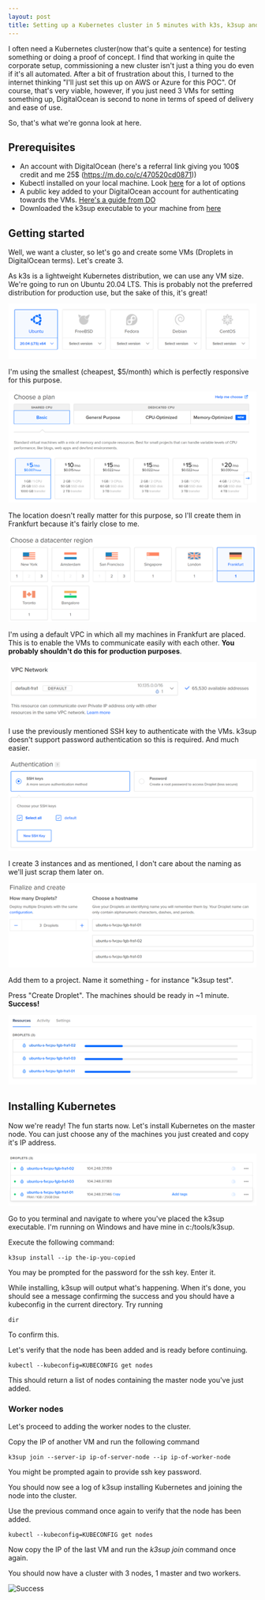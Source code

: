 ```yaml
---
layout: post
title: Setting up a Kubernetes cluster in 5 minutes with k3s, k3sup and Digital Ocean
---
```

I often need a Kubernetes cluster(now that's quite a sentence) for testing something or doing a proof of concept. I find that working in quite the corporate setup, commissioning a new cluster isn't just a thing you do even if it's all automated. After a bit of frustration about this, I turned to the internet thinking "I'll just set this up on AWS or Azure for this POC". Of course, that's very viable, however, if you just need 3 VMs for setting something up, DigitalOcean is second to none in terms of speed of delivery and ease of use.

So, that's what we're gonna look at here.

## Prerequisites

- An account with DigitalOcean (here's a referral link giving you 100$ credit and me 25$ (https://m.do.co/c/470520cd0871))
- Kubectl installed on your local machine. Look [here](https://kubernetes.io/docs/tasks/tools/install-kubectl/) for a lot of options
- A public key added to your DigitalOcean account for authenticating towards the VMs. [Here's a guide from DO](https://www.digitalocean.com/docs/droplets/how-to/add-ssh-keys/create-with-openssh/)
- Downloaded the k3sup executable to your machine from [here](https://github.com/alexellis/k3sup/releases)

## Getting started

Well, we want a cluster, so let's go and create some VMs (Droplets in DigitalOcean terms). Let's create 3.

As k3s is a lightweight Kubernetes distribution, we can use any VM size. We're going to run on Ubuntu 20.04 LTS. This is probably not the preferred distribution for production use, but the sake of this, it's great!

![Choosing an OS](choose_os.png)

I'm using the smallest (cheapest, $5/month) which is perfectly responsive for this purpose.

![Choosing VM size](choose_size.png)

The location doesn't really matter for this purpose, so I'll create them in Frankfurt because it's fairly close to me.

![Choosing a region](region.png)

I'm using a default VPC in which all my machines in Frankfurt are placed. This is to enable the VMs to communicate easily with each other. **You probably shouldn't do this for production purposes**.

![Choosing VPC](vpc.png)

I use the previously mentioned SSH key to authenticate with the VMs. k3sup doesn't support password authentication so this is required. And much easier.

![Choosing a SSH key for authentication](authentication.png)

I create 3 instances and as mentioned, I don't care about the naming as we'll just scrap them later on.

![Choose to create 3 instances with default naming](names.png)

Add them to a project. Name it something - for instance "k3sup test".

Press "Create Droplet". The machines should be ready in ~1 minute. **Success!**

![The instances are creating](creating.png)

## Installing Kubernetes

Now we're ready! The fun starts now. Let's install Kubernetes on the master node. You can just choose any of the machines you just created and copy it's IP address.

![Copying IP address of VM](copy_ip.png)

Go to you terminal and navigate to where you've placed the k3sup executable. I'm running on Windows and have mine in c:/tools/k3sup.

Execute the following command:

```shell
k3sup install --ip the-ip-you-copied
```

You may be prompted for the password for the ssh key. Enter it.

While installing, k3sup will output what's happening. When it's done, you should see a message confirming the success and you should have a kubeconfig in the current directory. Try running

```shell
dir
```
To confirm this.

Let's verify that the node has been added and is ready before continuing.

```shell
kubectl --kubeconfig=KUBECONFIG get nodes
```

This should return a list of nodes containing the master node you've just added.

### Worker nodes

Let's proceed to adding the worker nodes to the cluster.

Copy the IP of another VM and run the following command

```shell
k3sup join --server-ip ip-of-server-node --ip ip-of-worker-node
```

You might be prompted again to provide ssh key password.

You should now see a log of k3sup installing Kubernetes and joining the node into the cluster.

Use the previous command once again to verify that the node has been added.

```shell
kubectl --kubeconfig=KUBECONFIG get nodes
```

Now copy the IP of the last VM and run the *k3sup join* command once again.

You should now have a cluster with 3 nodes, 1 master and two workers.

![Success](https://media.giphy.com/media/zaqclXyLz3Uoo/giphy.gif)
